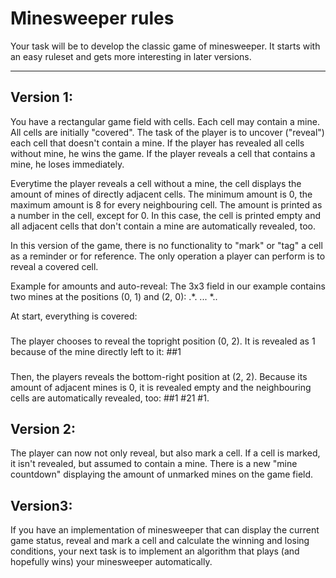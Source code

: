Minesweeper rules
=================

Your task will be to develop the classic game of minesweeper. It starts with an easy ruleset and gets more interesting in later versions.

----

Version 1:
----------

You have a rectangular game field with cells. Each cell may contain a mine. All cells are initially "covered". 
The task of the player is to uncover ("reveal") each cell that doesn't contain a mine. If the player has revealed all cells without mine, he wins the game. If the player reveals a cell that contains a mine, he loses immediately.

Everytime the player reveals a cell without a mine, the cell displays the amount of mines of directly adjacent cells. The minimum amount is 0, the maximum amount is 8 for every neighbouring cell. The amount is printed as a number in the cell, except for 0. In this case, the cell is printed empty and all adjacent cells that don't contain a mine are automatically revealed, too.

In this version of the game, there is no functionality to "mark" or "tag" a cell as a reminder or for reference. The only operation a player can perform is to reveal a covered cell.

Example for amounts and auto-reveal:
The 3x3 field in our example contains two mines at the positions (0, 1) and (2, 0):
.*.
...
*..

At start, everything is covered:
###
###
###

The player chooses to reveal the topright position (0, 2). It is revealed as 1 because of the mine directly left to it:
##1
###
###

Then, the players reveals the bottom-right position at (2, 2). Because its amount of adjacent mines is 0, it is revealed empty and the neighbouring cells are automatically revealed, too:
##1
#21
#1.

Version 2:
----------
The player can now not only reveal, but also mark a cell. If a cell is marked, it isn't revealed, but assumed to contain a mine. There is a new "mine countdown" displaying the amount of unmarked mines on the game field.

Version3:
----------
If you have an implementation of minesweeper that can display the current game status, reveal and mark a cell and calculate the winning and losing conditions, your next task is to implement an algorithm that plays (and hopefully wins) your minesweeper automatically.
